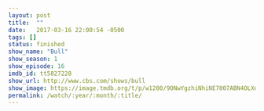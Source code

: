 ```yaml
---
layout: post
title:  ""
date:   2017-03-16 22:00:54 -0500
tags: []
status: finished
show_name: "Bull"
show_season: 1
show_episode: 16
imdb_id: tt5827228
show_url: http://www.cbs.com/shows/bull
show_image: https://image.tmdb.org/t/p/w1280/9ONwYgzhiNhiNE7007ABN4OLXoI.jpg
permalink: /watch/:year/:month/:title/
---
```

